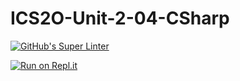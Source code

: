 # ICS2O-Unit-2-04-CSharp

[![GitHub's Super Linter](https://github.com/KaitlynIp64/ICS2O-Unit-2-04-CSharp/workflows/GitHub's%20Super%20Linter/badge.svg)](https://github.com/KaitlynIp64/ICS2O-Unit-2-04-CSharp/actions)

[![Run on Repl.it](https://repl.it/badge/github/KaitlynIp64/ICS2O-Unit-2-04-CSharp)](https://repl.it/github/KaitlynIp64/ICS2O-Unit-2-04-CSharp)
